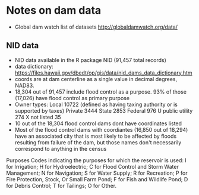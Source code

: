 # Notes on dam data

* Global dam watch list of datasets http://globaldamwatch.org/data/

## NID data

* NID data available in the R package NID (91,457 total records)
* data dictionary: https://files.hawaii.gov/dbedt/op/gis/data/nid_dams_data_dictionary.htm
* coords are at dam centerline as a single value in decimal degrees, NAD83.
* 18,304 out of 91,457 include flood control as a purpose. 93% of those (17,026) have flood control as primary purpose
* Owner types:
    Local 10722 (defined as having taxing authority or is supported by taxes)
    Private  3444
    State  2853
    Federal   976
    U public utility   274
    X not listed    35
* 10 out of the 18,304 flood control dams dont have coordinates listed
* Most of the flood control dams with coordiantes (16,850 out of 18,294) have an associated city that is most likely to be affected by floods resulting from failure of the dam, but those names don't necessarily correspond to anything in the census

Purposes
Codes indicating the purposes for which the reservoir is used:
I for Irrigation;
H for Hydroelectric;
C for Flood Control and Storm Water Management;
N for Navigation;
S for Water Supply;
R for Recreation;
P for Fire Protection, Stock, Or Small Farm Pond;
F for Fish and Wildlife Pond;
D for Debris Control;
T for Tailings;
O for Other.




